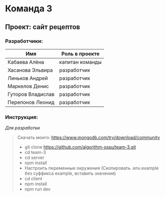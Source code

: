 # Команда 3

## Проект: сайт рецептов ##

### Разработчики:
| Имя			| Роль в проекте	|
|-----------------------|-----------------------|
| Кабаева Алёна 	| капитан команды 	|
| Хасанова Эльвира 	| разработчик 		|
| Линьков Андрей 	| разработчик		|
| Маркелов Денис 	| разработчик		|
| Гуторов Владислав 	| разработчик		|
| Перепонов Леонид 	| разработчик		|


### Инструкция:

_Для разработки_  
>Скачать монго: https://www.mongodb.com/try/download/community 
>
>* git clone https://github.com/algorithm-ssau/team-3.git  
>* сd team-3  
>* cd server  
>* npm install  
>* Настроить переменные окружения (Скопировать .env.example без суффикса example, вставить значения)
>* cd client
>* npm install
>* npm run dev
